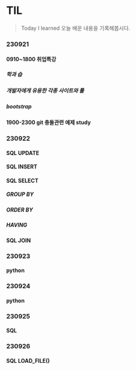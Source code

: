 # TIL

> Today I learned
> 오늘 배운 내용을 기록해봅시다.


### 230921

#### 0910~1800 취업특강
##### 학과 습
##### 개발자에게 유용한 각종 사이트와 툴
##### bootstrap
#### 1900-2300 git 충돌관련 예제 study


### 230922

#### SQL UPDATE
#### SQL INSERT
#### SQL SELECT
##### GROUP BY
##### ORDER BY
##### HAVING
#### SQL JOIN


### 230923

#### python



### 230924

#### python


### 230925

#### SQL


### 230926

#### SQL LOAD_FILE()



